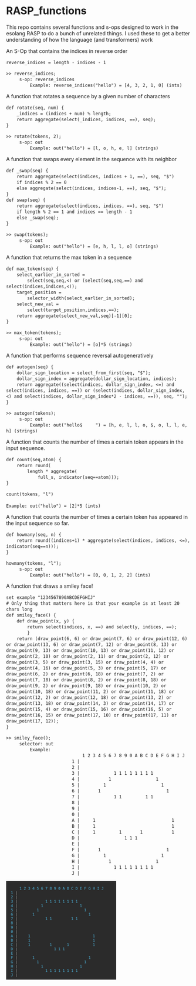 # RASP_functions

This repo contains several functions and s-ops designed to work in the esolang
RASP to do a bunch of unrelated things. I used these to get a better
understanding of how the language (and transformers) work

An S-Op that contains the indices in reverse order

```
reverse_indices = length - indices - 1
```

```
>> reverse_indices;
     s-op: reverse_indices
         Example: reverse_indices("hello") = [4, 3, 2, 1, 0] (ints)
```

A function that rotates a sequence by a given number of characters

```
def rotate(seq, num) {
    _indices = (indices + num) % length;
    return aggregate(select(_indices, indices, ==), seq);
}
```

```
>> rotate(tokens, 2);
     s-op: out
         Example: out("hello") = [l, o, h, e, l] (strings)
```

A function that swaps every element in the sequence with its neighbor

```
def _swap(seq) {
    return aggregate(select(indices, indices + 1, ==), seq, "$") 
    if indices % 2 == 0 
    else aggregate(select(indices, indices-1, ==), seq, "$");
}
def swap(seq) {
    return aggregate(select(indices, indices, ==), seq, "$")
    if length % 2 == 1 and indices == length - 1
    else _swap(seq);
}
```

```
>> swap(tokens);
     s-op: out
         Example: out("hello") = [e, h, l, l, o] (strings)
```


A function that returns the max token in a sequence

```
def max_token(seq) {
    select_earlier_in_sorted = 
        select(seq,seq,<) or (select(seq,seq,==) and select(indices,indices,<));
    target_position = 
        selector_width(select_earlier_in_sorted);
    select_new_val = 
        select(target_position,indices,==);
    return aggregate(select_new_val,seq)[-1][0];
}
```

```
>> max_token(tokens);
     s-op: out
         Example: out("hello") = [o]*5 (strings)
```

A function that performs sequence reversal autogeneratively

```
def autogen(seq) {
    dollar_sign_location = select_from_first(seq, "$");
    dollar_sign_index = aggregate(dollar_sign_location, indices);
    return aggregate((select(indices, dollar_sign_index, <=) and select(indices, indices, ==)) or (select(indices, dollar_sign_index, <) and select(indices, dollar_sign_index*2 - indices, ==)), seq, "");
}
```

```
>> autogen(tokens);
     s-op: out
         Example: out("hello$     ") = [h, e, l, l, o, $, o, l, l, e, h] (strings)
```

A function that counts the number of times a certain token appears in the input 
sequence.

```
def count(seq,atom) {
	return round(
		length * aggregate(
			full_s, indicator(seq==atom)));
}
```

```
count(tokens, "l")

Example: out("hello") = [2]*5 (ints)
```
A function that counts the number of times a certain token has appeared in the 
input sequence so far.

```
def howmany(seq, n) {
    return round((indices+1) * aggregate(select(indices, indices, <=), indicator(seq==n)));
}
```

```
howmany(tokens, "l");
     s-op: out
         Example: out("hello") = [0, 0, 1, 2, 2] (ints)
```

A function that draws a smiley face!


```
set example "1234567890ABCDEFGHIJ" 
# Only thing that matters here is that your example is at least 20 chars long
def smiley_face() {
    def draw_point(x, y) {
        return select(indices, x, ==) and select(y, indices, ==);
        }
    return (draw_point(6, 6) or draw_point(7, 6) or draw_point(12, 6) or draw_point(13, 6) or draw_point(7, 12) or draw_point(8, 13) or draw_point(9, 13) or draw_point(10, 13) or draw_point(11, 12) or draw_point(2, 10) or draw_point(2, 11) or draw_point(2, 12) or draw_point(3, 5) or draw_point(3, 15) or draw_point(4, 4) or draw_point(4, 16) or draw_point(5, 3) or draw_point(5, 17) or draw_point(6, 2) or draw_point(6, 18) or draw_point(7, 2) or draw_point(7, 18) or draw_point(8, 2) or draw_point(8, 18) or draw_point(9, 2) or draw_point(9, 18) or draw_point(10, 2) or draw_point(10, 18) or draw_point(11, 2) or draw_point(11, 18) or draw_point(12, 2) or draw_point(12, 18) or draw_point(13, 2) or draw_point(13, 18) or draw_point(14, 3) or draw_point(14, 17) or draw_point(15, 4) or draw_point(15, 16) or draw_point(16, 5) or draw_point(16, 15) or draw_point(17, 10) or draw_point(17, 11) or draw_point(17, 12));
}
```
```
>> smiley_face();
     selector: out
         Example:
                             1 2 3 4 5 6 7 8 9 0 A B C D E F G H I J
                         1 |                                        
                         2 |                                        
                         3 |             1 1 1 1 1 1 1 1            
                         4 |           1                 1          
                         5 |         1                     1        
                         6 |       1                         1      
                         7 |             1 1         1 1            
                         8 |                                        
                         9 |                                        
                         0 |                                        
                         A |     1                             1    
                         B |     1                             1    
                         C |     1         1       1           1    
                         D |                 1 1 1                  
                         E |                                        
                         F |       1                         1      
                         G |         1                     1        
                         H |           1                 1          
                         I |             1 1 1 1 1 1 1 1            
                         J |                                        

```
<img src=/smiley_face.png width=300px alt="A smiley face drawing using rasp"/>